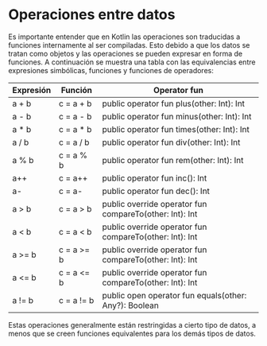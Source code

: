 # Operaciones entre datos

Es importante entender que en Kotlin las operaciones son traducidas a funciones internamente al ser compiladas. Esto debido a que los datos se tratan como objetos y las operaciones se pueden expresar en forma de funciones. A continuación se muestra una tabla con las equivalencias entre expresiones simbólicas, funciones y funciones de operadores:

| Expresión | Función | Operator fun |
|---|---|---|
|a + b|c = a + b|public operator fun plus(other: Int): Int|
|a - b|c = a - b|public operator fun minus(other: Int): Int|
|a * b|c = a * b|public operator fun times(other: Int): Int|
|a / b|c = a / b|public operator fun div(other: Int): Int|
|a % b|c = a % b|public operator fun rem(other: Int): Int|
|a++|c = a++|public operator fun inc(): Int|
|a-|c = a-|public operator fun dec(): Int|
|a > b|c = a > b|public override operator fun compareTo(other: Int): Int|
|a < b|c = a < b|public override operator fun compareTo(other: Int): Int|
|a >= b|c = a >= b|public override operator fun compareTo(other: Int): Int|
|a <= b|c = a <= b|public override operator fun compareTo(other: Int): Int|
|a != b|c = a != b|public open operator fun equals(other: Any?): Boolean|

Estas operaciones generalmente están restringidas a cierto tipo de datos, a menos que se creen funciones equivalentes para los demás tipos de datos.
